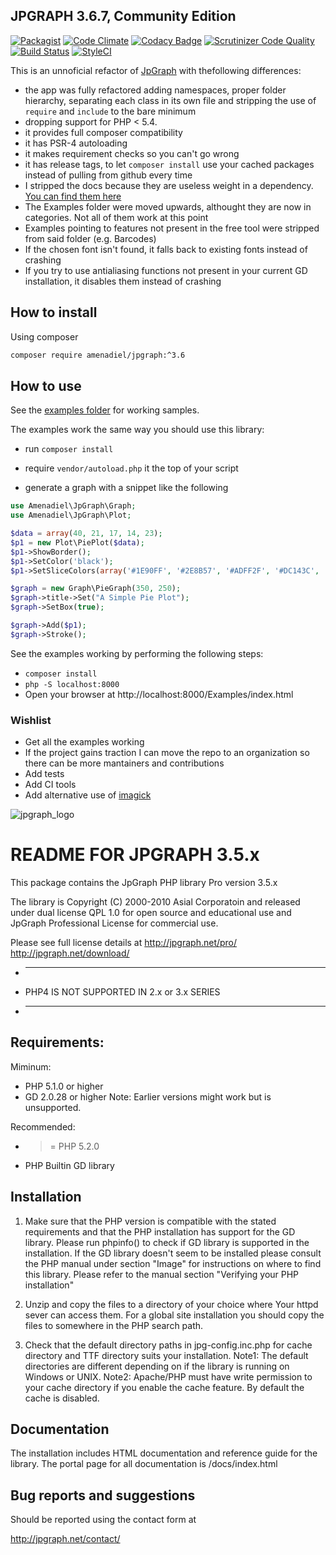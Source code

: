 ## JPGRAPH 3.6.7, Community Edition

[![Packagist](https://img.shields.io/packagist/dm/amenadiel/jpgraph.svg)](https://packagist.org/packages/amenadiel/jpgraph)
[![Code Climate](https://codeclimate.com/github/HuasoFoundries/jpgraph/badges/gpa.svg)](https://codeclimate.com/github/HuasoFoundries/jpgraph)
[![Codacy Badge](https://api.codacy.com/project/badge/Grade/1a7ea0cac1d84bc79545c9f6ff85cd25)](https://www.codacy.com/app/amenadiel/jpgraph?utm_source=github.com&amp;utm_medium=referral&amp;utm_content=HuasoFoundries/jpgraph&amp;utm_campaign=Badge_Grade) [![Scrutinizer Code Quality](https://scrutinizer-ci.com/g/HuasoFoundries/jpgraph/badges/quality-score.png?b=master)](https://scrutinizer-ci.com/g/HuasoFoundries/jpgraph/?branch=master) [![Build Status](https://scrutinizer-ci.com/g/HuasoFoundries/jpgraph/badges/build.png?b=master)](https://scrutinizer-ci.com/g/HuasoFoundries/jpgraph/build-status/master) [![StyleCI](https://styleci.io/repos/39590412/shield?branch=master)](https://styleci.io/repos/39590412)

This is an unnoficial refactor of [JpGraph](http://jpgraph.net/) with thefollowing differences:
- the app was fully refactored adding namespaces, proper folder hierarchy, separating each class in its own file and stripping the use of `require` and `include` to the bare minimum
- dropping support for PHP < 5.4. 
- it provides full composer compatibility
- it has PSR-4 autoloading
- it makes requirement checks so you can't go wrong
- it has release tags, to let `composer install` use your cached packages instead of pulling from github every time
- I stripped the docs because they are useless weight in a dependency. [You can find them here](http://jpgraph.net/doc/)
- The Examples folder were moved upwards, althought they are now in categories. Not all of them work at this point
- Examples pointing to features not present in the free tool were stripped from said folder (e.g. Barcodes)
- If the chosen font isn't found, it falls back to existing fonts instead of crashing
- If you try to use antialiasing functions not present in your current GD installation, it disables them instead of crashing

## How to install

Using composer

```sh
composer require amenadiel/jpgraph:^3.6
```

## How to use

See the [examples folder](https://github.com/amenadiel/jpgraph/tree/master/Examples) for working samples. 

The examples work the same way you should use this library:

   - run `composer install`

   - require `vendor/autoload.php` it the top of your script

   - generate a graph with a snippet like the following

   ```php
   use Amenadiel\JpGraph\Graph;
   use Amenadiel\JpGraph\Plot;

   $data = array(40, 21, 17, 14, 23);
   $p1 = new Plot\PiePlot($data);
   $p1->ShowBorder();
   $p1->SetColor('black');
   $p1->SetSliceColors(array('#1E90FF', '#2E8B57', '#ADFF2F', '#DC143C', '#BA55D3'));

   $graph = new Graph\PieGraph(350, 250);
   $graph->title->Set("A Simple Pie Plot");
   $graph->SetBox(true);

   $graph->Add($p1);
   $graph->Stroke();
   ```

See the examples working by performing the following steps:

 - `composer install`
 - `php -S localhost:8000`
 - Open your browser at http://localhost:8000/Examples/index.html






### Wishlist

- Get all the examples working
- If the project gains traction I can move the repo to an organization so there can be more mantainers and contributions
- Add tests
- Add CI tools
- Add alternative use of [imagick](http://php.net/manual/en/imagick.setup.php) 




![jpgraph_logo](https://cloud.githubusercontent.com/assets/238439/8861477/e8aac1f0-3160-11e5-9d02-36838810ca26.jpg)

README FOR JPGRAPH 3.5.x
=========================

This package contains the JpGraph PHP library Pro version 3.5.x

The library is Copyright (C) 2000-2010 Asial Corporatoin and
released under dual license QPL 1.0 for open source and educational
use and JpGraph Professional License for commercial use. 

Please see full license details at 
http://jpgraph.net/pro/
http://jpgraph.net/download/

* --------------------------------------------------------------------
* PHP4 IS NOT SUPPORTED IN 2.x or 3.x SERIES
* --------------------------------------------------------------------
			
Requirements:
-------------
Miminum:
* PHP 5.1.0 or higher 
* GD 2.0.28 or higher
Note: Earlier versions might work but is unsupported.

Recommended:
* >= PHP 5.2.0
* PHP Builtin GD library

Installation
------------
1. Make sure that the PHP version is compatible with the stated 
   requirements and that the PHP installation has support for 
   the GD library. Please run phpinfo() to check if GD library 
   is supported in the installation. 
   If the GD library doesn't seem to be installed 
   please consult the PHP manual under section "Image" for
   instructions on where to find this library. Please refer to
   the manual section "Verifying your PHP installation"
   
2. Unzip and copy the files to a directory of your choice where Your
   httpd sever can access them. 
   For a global site installation you should copy the files to 
   somewhere in the PHP search path. 

3. Check that the default directory paths in jpg-config.inc.php
   for cache directory and TTF directory suits your installation. 
   Note1: The default directories are different depending on if
   the library is running on Windows or UNIX.
   Note2: Apache/PHP must have write permission to your cache 
   directory if you enable the cache feature. By default the cache
   is disabled.
   

Documentation
-------------
The installation includes HTML documentation and reference guide for the
library. The portal page for all documentation is
<YOUR-INSTALLATION-DIRECTORY>/docs/index.html


Bug reports and suggestions
---------------------------
Should be reported using the contact form at

http://jpgraph.net/contact/

